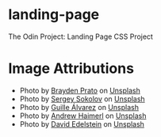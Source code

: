 # landing-page
The Odin Project: Landing Page CSS Project

# Image Attributions
- Photo by <a href="https://unsplash.com/@pratophoto?utm_content=creditCopyText&utm_medium=referral&utm_source=unsplash">Brayden Prato</a> on <a href="https://unsplash.com/photos/a-young-girl-in-a-kimono-poses-for-a-picture-oN4dHrtxl88?utm_content=creditCopyText&utm_medium=referral&utm_source=unsplash">Unsplash</a>
- Photo by <a href="https://unsplash.com/@svsokolov?utm_content=creditCopyText&utm_medium=referral&utm_source=unsplash">Sergey Sokolov</a> on <a href="https://unsplash.com/photos/a-person-with-short-hair-PlTm93DnS9s?utm_content=creditCopyText&utm_medium=referral&utm_source=unsplash">Unsplash</a>
- Photo by <a href="https://unsplash.com/@guillealvarez?utm_content=creditCopyText&utm_medium=referral&utm_source=unsplash">Guille Álvarez</a> on <a href="https://unsplash.com/photos/smiling-woman-carrying-baby-at-daytime-7sXRhsgXi2A?utm_content=creditCopyText&utm_medium=referral&utm_source=unsplash">Unsplash</a>
- Photo by <a href="https://unsplash.com/@andrewnef?utm_content=creditCopyText&utm_medium=referral&utm_source=unsplash">Andrew Haimerl</a> on <a href="https://unsplash.com/photos/a-man-walking-across-a-street-next-to-a-traffic-light-pL8TSbKOXt4?utm_content=creditCopyText&utm_medium=referral&utm_source=unsplash">Unsplash</a>
- Photo by <a href="https://unsplash.com/@jlhopes?utm_content=creditCopyText&utm_medium=referral&utm_source=unsplash">David Edelstein</a> on <a href="https://unsplash.com/photos/mount-fuji-japan-N4DbvTUDikw?utm_content=creditCopyText&utm_medium=referral&utm_source=unsplash">Unsplash</a>

